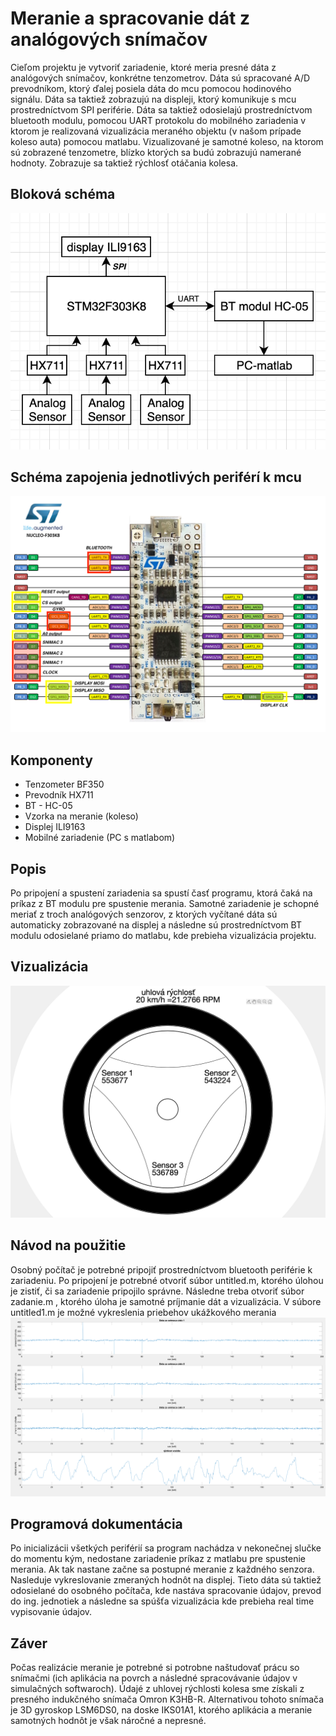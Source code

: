 # Meranie a spracovanie dát z analógových snímačov
Cieľom projektu je vytvoriť zariadenie, ktoré meria presné dáta z analógových snímačov, konkrétne tenzometrov. Dáta sú spracované A/D prevodníkom, ktorý ďalej posiela dáta do mcu pomocou hodinového signálu. Dáta sa taktiež zobrazujú na displeji, ktorý komunikuje s mcu prostredníctvom SPI periférie. Dáta sa taktiež odosielajú prostredníctvom bluetooth modulu, pomocou UART protokolu do mobilného zariadenia v ktorom je realizovaná vizualizácia meraného objektu (v našom prípade koleso auta) pomocou matlabu. Vizualizované je samotné koleso, na ktorom sú zobrazené tenzometre, blízko ktorých sa budú zobrazujú namerané
hodnoty. Zobrazuje sa taktiež rýchlosť otáčania kolesa.
## Bloková schéma
![](Documentation/diagram.png)
## Schéma zapojenia jednotlivých periférí k mcu
![](Documentation/NUCLEO.png)
## Komponenty
* Tenzometer BF350
* Prevodník HX711
* BT - HC-05 
* Vzorka na meranie (koleso)
* Displej ILI9163
* Mobilné zariadenie (PC s matlabom)
## Popis
Po pripojení a spustení zariadenia sa spustí časť programu, ktorá čaká na príkaz z BT modulu pre spustenie merania. Samotné zariadenie je schopné meriať z troch analógových senzorov, z ktorých vyčítané dáta sú automaticky zobrazované na displej a následne sú prostredníctvom BT modulu odosielané priamo do matlabu, kde prebieha vizualizácia projektu.
## Vizualizácia
![](Documentation/visual.png)
## Návod na použitie
Osobný počítač je potrebné pripojiť prostredníctvom bluetooth periférie k zariadeniu. Po pripojení je potrebné otvoriť súbor untitled.m, ktorého úlohou je zistiť, či sa zariadenie pripojilo správne. Následne treba otvoriť súbor zadanie.m , ktorého úloha je samotné príjmanie dát a vizualizácia. V súbore untitled1.m je možné vykreslenia priebehov ukážkového merania
![](Documentation/ukazkove_mer.png)
## Programová dokumentácia
Po inicializácii všetkých periférií sa program nachádza v nekonečnej slučke do momentu kým, nedostane zariadenie príkaz z matlabu pre spustenie merania. Ak tak nastane začne sa postupné meranie z každného senzora. Nasleduje vykreslovanie zmeraných hodnôt na displej. Tieto dáta sú taktiež odosielané do osobného počítača, kde nastáva spracovanie údajov, prevod do ing. jednotiek a následne sa spúšťa vizualizácia kde prebieha real time vypisovanie údajov.
## Záver
Počas realizácie meranie je potrebné si potrobne naštudovať prácu so snímačmi (ich aplikácia na povrch a následné spracovávanie údajov v simulačných softwaroch). Údajé z uhlovej rýchlosti kolesa sme získali z presného indukčného snímača Omron K3HB-R. Alternativou tohoto snímača je 3D gyroskop LSM6DS0, na doske IKS01A1, ktorého aplikácia a meranie samotných hodnôt je však náročné a nepresné.
